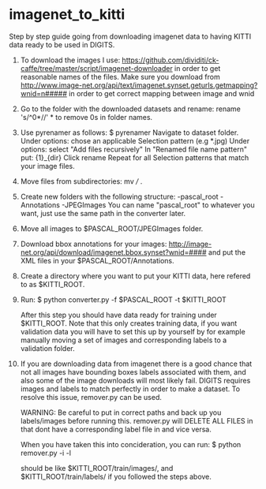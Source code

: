 # imagenet_to_kitti
Step by step guide going from downloading imagenet data to having KITTI data ready to be used 
in DIGITS.


1. To download the images I use: https://github.com/dividiti/ck-caffe/tree/master/script/imagenet-downloader 
   in order to get reasonable names of the files.
   Make sure you download from http://www.image-net.org/api/text/imagenet.synset.geturls.getmapping?wnid=n##### 
   in order to get correct mapping between image and wnid

2. Go to the folder with the downloaded datasets and rename: rename 's/^0*//' * to remove 0s in folder names. 
   
3. Use pyrenamer as follows: 
   $ pyrenamer
   Navigate to dataset folder.
   Under options: chose an applicable Selection pattern (e.g *.jpg)
   Under options: select "Add files recursively"
   In "Renamed file name pattern" put: {1}_{dir} 
   Click rename
   Repeat for all Selection patterns that match your image files.

4. Move files from subdirectories: mv */* .

5. Create new folders with the following structure:
   -pascal_root
     -Annotations
     -JPEGImages
You can name "pascal_root" to whatever you want, just use the same path in the converter later.

6. Move all images to  $PASCAL_ROOT/JPEGImages folder. 

7. Download bbox annotations for your images: http://image-net.org/api/download/imagenet.bbox.synset?wnid=####
   and put the XML files in your $PASCAL_ROOT/Annotations.

8. Create a directory where you want to put your KITTI data, here refered to as $KITTI_ROOT.

9. Run: $ python converter.py -f $PASCAL_ROOT -t $KITTI_ROOT

   After this step you should have data ready for training under $KITTI_ROOT. Note that this only creates training data,
   if you want validation data you will have to set this up by yourself by for example manually moving a set of images 
   and corresponding labels to a validation folder.

10. If you are downloading data from imagenet there is a good chance that not all images have bounding boxes labels
    associated with them, and also some of the image downloads will most likely fail. DIGITS requires images and labels
    to match perfectly in order to make a dataset. To resolve this issue, remover.py can be used.

    WARNING: Be careful to put in correct paths and back up you labels/images before running this.
             remover.py will DELETE ALL FILES in <images-path> that dont have a corresponding label file
	     in <labels-path> and vice versa.

    When you have taken this into concideration, you can run: 
      $ python remover.py -i <images-path> -l <labels-path>
    
    <images-path> should be like $KITTI_ROOT/train/images/, and <labels-path> $KITTI_ROOT/train/labels/ if you followed
    the steps above.
